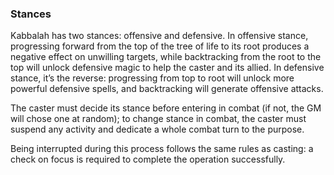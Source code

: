 ### Stances

Kabbalah has two stances: offensive and defensive. In offensive stance,
progressing forward from the top of the tree of life to its root produces a
negative effect on unwilling targets, while backtracking from the root to the
top will unlock defensive magic to help the caster and its allied. In defensive
stance, it’s the reverse: progressing from top to root will unlock more powerful
defensive spells, and backtracking will generate offensive attacks.

The caster must decide its stance before entering in combat (if not, the GM will
chose one at random); to change stance in combat, the caster must suspend any
activity and dedicate a whole combat turn to the purpose.

Being interrupted during this process follows the same rules as casting: a check
on focus is required to complete the operation successfully.
